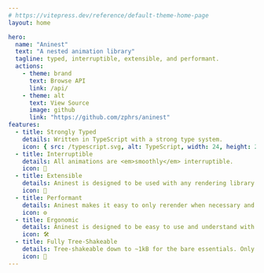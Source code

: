 ```yaml
---
# https://vitepress.dev/reference/default-theme-home-page
layout: home

hero:
  name: "Aninest"
  text: "A nested animation library"
  tagline: typed, interruptible, extensible, and performant.
  actions:
    - theme: brand
      text: Browse API
      link: /api/
    - theme: alt
      text: View Source
      image: github
      link: "https://github.com/zphrs/aninest"
features:
  - title: Strongly Typed
    details: Written in TypeScript with a strong type system.
    icon: { src: /typescript.svg, alt: TypeScript, width: 24, height: 24 }
  - title: Interruptible
    details: All animations are <em>smoothly</em> interruptible.
    icon: 🚦
  - title: Extensible
    details: Aninest is designed to be used with any rendering library or framework.
    icon: 🧩
  - title: Performant
    details: Aninest makes it easy to only rerender when necessary and has minimal overhead.
    icon: ⚙️
  - title: Ergonomic
    details: Aninest is designed to be easy to use and understand with strong support for ES6 destructuring.
    icon: 🛠  ️
  - title: Fully Tree-Shakeable
    details: Tree-shakeable down to ~1kB for the bare essentials. Only pay for what you import.
    icon: 🌳
---
```

